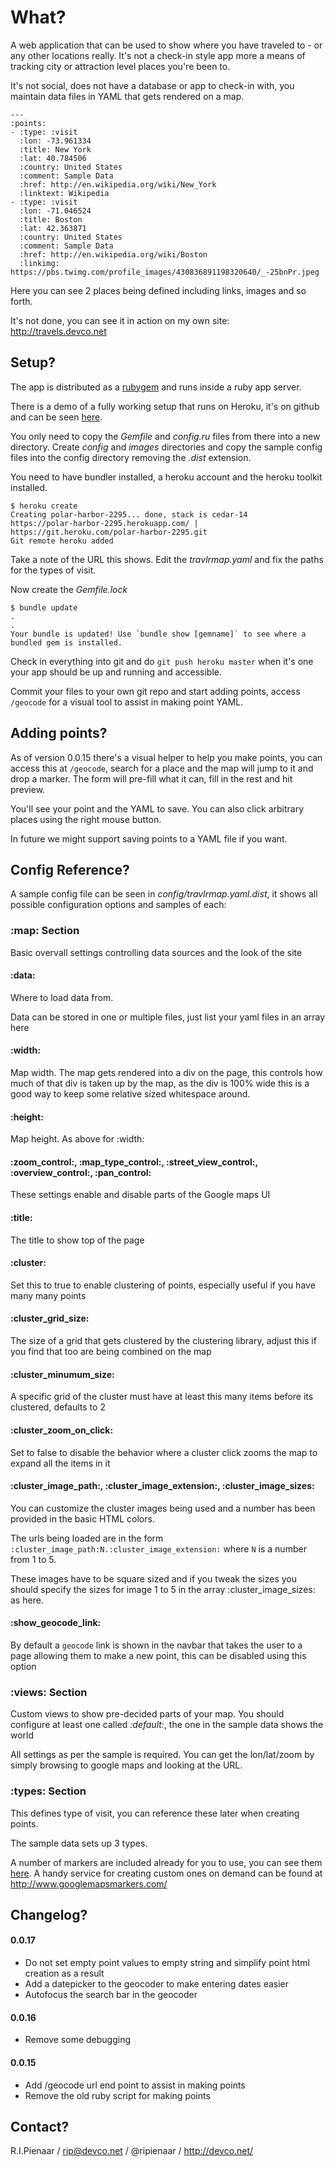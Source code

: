 What?
=====

A web application that can be used to show where you have traveled to - or any
other locations really.  It's not a check-in style app more a means of tracking
city or attraction level places you're been to.

It's not social, does not have a database or app to check-in with, you maintain
data files in YAML that gets rendered on a map.

```
---
:points:
- :type: :visit
  :lon: -73.961334
  :title: New York
  :lat: 40.784506
  :country: United States
  :comment: Sample Data
  :href: http://en.wikipedia.org/wiki/New_York
  :linktext: Wikipedia
- :type: :visit
  :lon: -71.046524
  :title: Boston
  :lat: 42.363871
  :country: United States
  :comment: Sample Data
  :href: http://en.wikipedia.org/wiki/Boston
  :linkimg: https://pbs.twimg.com/profile_images/430836891198320640/_-25bnPr.jpeg
```

Here you can see 2 places being defined including links, images and so forth.

It's not done, you can see it in action on my own site: http://travels.devco.net

Setup?
------

The app is distributed as a [rubygem](https://rubygems.org/gems/travlrmap) and runs
inside a ruby app server.

There is a demo of a fully working setup that runs on Heroku, it's on github and
can be seen [here](https://github.com/ripienaar/travlrmap-demo).

You only need to copy the *Gemfile* and *config.ru* files from there into a new
directory.  Create *config* and *images* directories and copy the sample config
files into the config directory removing the *.dist* extension.

You need to have bundler installed, a heroku account and the heroku toolkit
installed.

```
$ heroku create
Creating polar-harbor-2295... done, stack is cedar-14
https://polar-harbor-2295.herokuapp.com/ | https://git.heroku.com/polar-harbor-2295.git
Git remote heroku added
```

Take a note of the URL this shows.  Edit the *travlrmap.yaml* and fix the paths
for the types of visit.

Now create the *Gemfile.lock*

```
$ bundle update
.
.
Your bundle is updated! Use `bundle show [gemname]` to see where a bundled gem is installed.
```

Check in everything into git and do ```git push heroku master``` when it's one your
app should be up and running and accessible.

Commit your files to your own git repo and start adding points, access ```/geocode```
for a visual tool to assist in making point YAML.

Adding points?
--------------

As of version 0.0.15 there's a visual helper to help you make points, you can access this
at ```/geocode```, search for a place and the map will jump to it and drop a marker.  The
form will pre-fill what it can, fill in the rest and hit preview.

You'll see your point and the YAML to save.  You can also click arbitrary places using the
right mouse button.

In future we might support saving points to a YAML file if you want.

Config Reference?
-----------------

A sample config file can be seen in *config/travlrmap.yaml.dist*, it shows all
possible configuration options and samples of each:

### :map: Section

Basic overvall settings controlling data sources and the look of the site

#### :data:
Where to load data from.

Data can be stored in one or multiple files, just list your yaml files in an array
here

#### :width:
Map width.  The map gets rendered into a div on the page, this controls how much of
that div is taken up by the map, as the div is 100% wide this is a good way to
keep some relative sized whitespace around.

#### :height:
Map height.  As above for :width:

#### :zoom_control:, :map_type_control:, :street_view_control:, :overview_control:, :pan_control:
These settings enable and disable parts of the Google maps UI

#### :title:
The title to show top of the page

#### :cluster:
Set this to true to enable clustering of points, especially useful if you have many many points

#### :cluster_grid_size:
The size of a grid that gets clustered by the clustering library, adjust this if you find that too
are being combined on the map

#### :cluster_minumum_size:
A specific grid of the cluster must have at least this many items before its clustered, defaults to 2

#### :cluster_zoom_on_click:
Set to false to disable the behavior where a cluster click zooms the map to expand all the items in it

#### :cluster_image_path:, :cluster_image_extension:, :cluster_image_sizes:
You can customize the cluster images being used and a number has been provided in the basic HTML colors.

The urls being loaded are in the form ```:cluster_image_path:N.:cluster_image_extension:``` where ```N``` is a number from 1 to 5.

These images have to be square sized and if you tweak the sizes you should specify the sizes for image 1 to 5 in the array :cluster_image_sizes: as here.

#### :show_geocode_link:
By default a ```geocode``` link is shown in the navbar that takes the user to a page allowing them to make
a new point, this can be disabled using this option

### :views: Section

Custom views to show pre-decided parts of your map.  You should configure at least
one called *:default:*, the one in the sample data shows the world

All settings as per the sample is required.  You can get the lon/lat/zoom by simply
browsing to google maps and looking at the URL.

### :types: Section

This defines type of visit, you can reference these later when creating points.

The sample data sets up 3 types.

A number of markers are included already for you to use, you can see them [here](https://github.com/ripienaar/travlrmap/tree/master/public/markers).
A handy service for creating custom ones on demand can be found at http://www.googlemapsmarkers.com/

Changelog?
----------

#### 0.0.17
  * Do not set empty point values to empty string and simplify point html creation as a result
  * Add a datepicker to the geocoder to make entering dates easier
  * Autofocus the search bar in the geocoder

#### 0.0.16
  * Remove some debugging

#### 0.0.15
  * Add /geocode url end point to assist in making points
  * Remove the old ruby script for making points

Contact?
--------

R.I.Pienaar / rip@devco.net / @ripienaar / http://devco.net/
